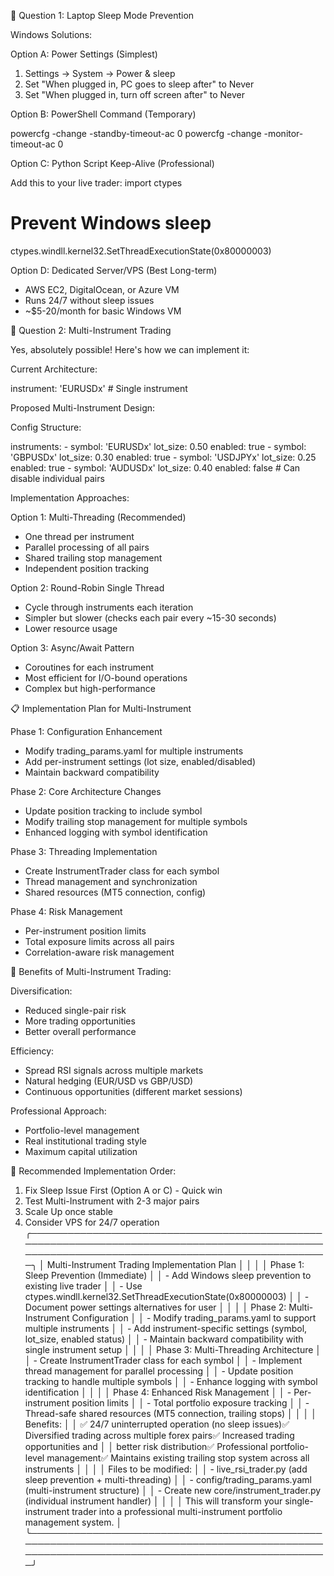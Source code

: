 🔋 Question 1: Laptop Sleep Mode Prevention

Windows Solutions:

Option A: Power Settings (Simplest)

1. Settings → System → Power & sleep
2. Set "When plugged in, PC goes to sleep after" to Never
3. Set "When plugged in, turn off screen after" to Never

Option B: PowerShell Command (Temporary)

powercfg -change -standby-timeout-ac 0
powercfg -change -monitor-timeout-ac 0

Option C: Python Script Keep-Alive (Professional)

Add this to your live trader:
import ctypes

# Prevent Windows sleep

ctypes.windll.kernel32.SetThreadExecutionState(0x80000003)

Option D: Dedicated Server/VPS (Best Long-term)

- AWS EC2, DigitalOcean, or Azure VM
- Runs 24/7 without sleep issues
- ~$5-20/month for basic Windows VM

🎯 Question 2: Multi-Instrument Trading

Yes, absolutely possible! Here's how we can implement it:

Current Architecture:

instrument: 'EURUSDx' # Single instrument

Proposed Multi-Instrument Design:

Config Structure:

instruments: - symbol: 'EURUSDx'
lot_size: 0.50
enabled: true - symbol: 'GBPUSDx'
lot_size: 0.30
enabled: true - symbol: 'USDJPYx'
lot_size: 0.25
enabled: true - symbol: 'AUDUSDx'
lot_size: 0.40
enabled: false # Can disable individual pairs

Implementation Approaches:

Option 1: Multi-Threading (Recommended)

- One thread per instrument
- Parallel processing of all pairs
- Shared trailing stop management
- Independent position tracking

Option 2: Round-Robin Single Thread

- Cycle through instruments each iteration
- Simpler but slower (checks each pair every ~15-30 seconds)
- Lower resource usage

Option 3: Async/Await Pattern

- Coroutines for each instrument
- Most efficient for I/O-bound operations
- Complex but high-performance

📋 Implementation Plan for Multi-Instrument

Phase 1: Configuration Enhancement

- Modify trading_params.yaml for multiple instruments
- Add per-instrument settings (lot size, enabled/disabled)
- Maintain backward compatibility

Phase 2: Core Architecture Changes

- Update position tracking to include symbol
- Modify trailing stop management for multiple symbols
- Enhanced logging with symbol identification

Phase 3: Threading Implementation

- Create InstrumentTrader class for each symbol
- Thread management and synchronization
- Shared resources (MT5 connection, config)

Phase 4: Risk Management

- Per-instrument position limits
- Total exposure limits across all pairs
- Correlation-aware risk management

🎯 Benefits of Multi-Instrument Trading:

Diversification:

- Reduced single-pair risk
- More trading opportunities
- Better overall performance

Efficiency:

- Spread RSI signals across multiple markets
- Natural hedging (EUR/USD vs GBP/USD)
- Continuous opportunities (different market sessions)

Professional Approach:

- Portfolio-level management
- Real institutional trading style
- Maximum capital utilization

🚀 Recommended Implementation Order:

1. Fix Sleep Issue First (Option A or C) - Quick win
2. Test Multi-Instrument with 2-3 major pairs
3. Scale Up once stable
4. Consider VPS for 24/7 operation
   ╭────────────────────────────────────────────────────────────────────────────────────────────────────────────────────────────────────────────────╮
   │ Multi-Instrument Trading Implementation Plan │
   │ │
   │ Phase 1: Sleep Prevention (Immediate) │
   │ - Add Windows sleep prevention to existing live trader │
   │ - Use ctypes.windll.kernel32.SetThreadExecutionState(0x80000003) │
   │ - Document power settings alternatives for user │
   │ │
   │ Phase 2: Multi-Instrument Configuration │
   │ - Modify trading_params.yaml to support multiple instruments │
   │ - Add instrument-specific settings (symbol, lot_size, enabled status) │
   │ - Maintain backward compatibility with single instrument setup │
   │ │
   │ Phase 3: Multi-Threading Architecture │
   │ - Create InstrumentTrader class for each symbol │
   │ - Implement thread management for parallel processing │
   │ - Update position tracking to handle multiple symbols │
   │ - Enhance logging with symbol identification │
   │ │
   │ Phase 4: Enhanced Risk Management │
   │ - Per-instrument position limits │
   │ - Total portfolio exposure tracking │
   │ - Thread-safe shared resources (MT5 connection, trailing stops) │
   │ │
   │ Benefits: │
   │ ✅ 24/7 uninterrupted operation (no sleep issues)✅ Diversified trading across multiple forex pairs✅ Increased trading opportunities and │
   │ better risk distribution✅ Professional portfolio-level management✅ Maintains existing trailing stop system across all instruments │
   │ │
   │ Files to be modified: │
   │ - live_rsi_trader.py (add sleep prevention + multi-threading) │
   │ - config/trading_params.yaml (multi-instrument structure) │
   │ - Create new core/instrument_trader.py (individual instrument handler) │
   │ │
   │ This will transform your single-instrument trader into a professional multi-instrument portfolio management system. │
   ╰────────────────────────────────────────────────────────────────────────────────────────────────────────────────────────────────────────────────╯
